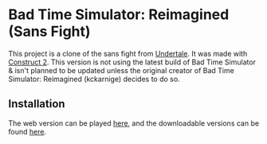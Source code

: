 # Bad Time Simulator: Reimagined (Sans Fight)
This project is a clone of the sans fight from [Undertale](http://undertale.com/).
It was made with [Construct 2](https://www.scirra.com/construct2).
This version is not using the latest build of Bad Time Simulator & isn't planned to be updated unless the original creator of Bad Time Simulator: Reimagined (kckarnige) decides to do so.

Installation
------------
The web version can be played [here](https://kckarnige.is-a.dev/BadTimeRevamped), and the downloadable versions can be found [here](https://github.com/sscb360/Bad-Time-Simulator-Reimagined/releases).

